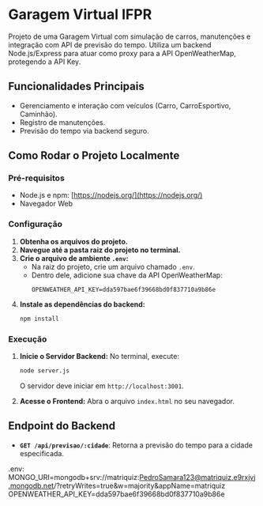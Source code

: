 # Garagem Virtual IFPR

Projeto de uma Garagem Virtual com simulação de carros, manutenções e integração com API de previsão do tempo.
Utiliza um backend Node.js/Express para atuar como proxy para a API OpenWeatherMap, protegendo a API Key.

## Funcionalidades Principais

*   Gerenciamento e interação com veículos (Carro, CarroEsportivo, Caminhão).
*   Registro de manutenções.
*   Previsão do tempo via backend seguro.

## Como Rodar o Projeto Localmente

### Pré-requisitos

*   Node.js e npm: [https://nodejs.org/](https://nodejs.org/)
*   Navegador Web

### Configuração

1.  **Obtenha os arquivos do projeto.**
2.  **Navegue até a pasta raiz do projeto no terminal.**
3.  **Crie o arquivo de ambiente `.env`:**
    *   Na raiz do projeto, crie um arquivo chamado `.env`.
    *   Dentro dele, adicione sua chave da API OpenWeatherMap:
        ```
        OPENWEATHER_API_KEY=dda597bae6f39668bd0f837710a9b86e
        ```
4.  **Instale as dependências do backend:**
    ```bash
    npm install
    ```

### Execução

1.  **Inicie o Servidor Backend:**
    No terminal, execute:
    ```bash
    node server.js
    ```
    O servidor deve iniciar em `http://localhost:3001`.

2.  **Acesse o Frontend:**
    Abra o arquivo `index.html` no seu navegador.

## Endpoint do Backend

*   **`GET /api/previsao/:cidade`**: Retorna a previsão do tempo para a cidade especificada.

.env:
MONGO_URI=mongodb+srv://matriquiz:PedroSamara123@matriquiz.e9rxjvj.mongodb.net/?retryWrites=true&w=majority&appName=matriquiz
OPENWEATHER_API_KEY=dda597bae6f39668bd0f837710a9b86e